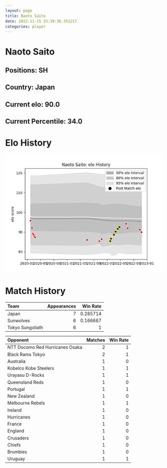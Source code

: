 ```yaml
---  
layout: page  
title: Naoto Saito  
date: 2022-11-15 23:39:36.351217  
categories: player  
---
```

# Naoto Saito

## Positions: SH

## Country: Japan

## Current elo: 90.0

## Current Percentile: 34.0

# Elo History


![elo history](history_NaotoSaito.png)
# Match History


| Team             |   Appearances |   Win Rate |
|:-----------------|--------------:|-----------:|
| Japan            |             7 |   0.285714 |
| Sunwolves        |             6 |   0.166667 |
| Tokyo Sungoliath |             6 |   1        |

| Opponent                        |   Matches |   Win Rate |
|:--------------------------------|----------:|-----------:|
| NTT Docomo Red Hurricanes Osaka |         2 |          1 |
| Black Rams Tokyo                |         2 |          1 |
| Australia                       |         1 |          0 |
| Kobelco Kobe Steelers           |         1 |          1 |
| Urayasu D-Rocks                 |         1 |          1 |
| Queensland Reds                 |         1 |          0 |
| Portugal                        |         1 |          1 |
| New Zealand                     |         1 |          0 |
| Melbourne Rebels                |         1 |          1 |
| Ireland                         |         1 |          0 |
| Hurricanes                      |         1 |          0 |
| France                          |         1 |          0 |
| England                         |         1 |          0 |
| Crusaders                       |         1 |          0 |
| Chiefs                          |         1 |          0 |
| Brumbies                        |         1 |          0 |
| Uruguay                         |         1 |          1 |